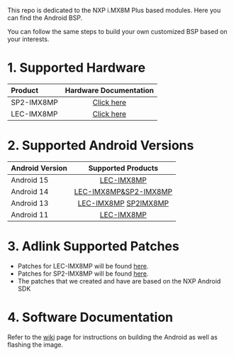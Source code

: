 This repo is dedicated to the NXP i.MX8M Plus based modules. Here you can find the Android BSP.

You can follow the same steps to build your own customized BSP based on your interests.

# 1. Supported Hardware

| Product    |                    Hardware Documentation                    |
| :--------- | :----------------------------------------------------------: |
| SP2-IMX8MP | [Click here](https://www.adlinktech.com/Products/Panel_PCs_Monitors/Panel_PCs_Monitors/SP2-IMX8_Series?lang=en) |
| LEC-IMX8MP | [Click here](https://www.adlinktech.com/Products/Computer_on_Modules/SMARC/LEC-IMX8MP?lang=en) |

# 2. Supported Android Versions

|  Android Version   |      Supported Products                                |
| :--------- | :----------------------------------------------------------: |
| Android 15 | [LEC-IMX8MP](https://github.com/ADLINK/imx8mp_android/tree/Android-15) |
| Android 14 | [LEC-IMX8MP&SP2-IMX8MP ](https://github.com/ADLINK/imx8mp_android/tree/Android-14) |
| Android 13 | [LEC-IMX8MP](https://github.com/ADLINK/imx8mp_android/tree/Android-13)  [SP2IMX8MP](https://github.com/ADLINK/imx8mp_android/tree/SP2-IMX8MP) |
| Android 11 | [LEC-IMX8MP](https://github.com/ADLINK/imx8mp_android/tree/Android11) |


# 3. Adlink Supported Patches

- Patches for LEC-IMX8MP will be found [here](https://github.com/ADLINK/imx8mp_android/tree/Android-14/patches/imx-android-14.0.0_2.2.0/android_build/lec-imx8mp).
- Patches for SP2-IMX8MP will be found [here](https://github.com/ADLINK/imx8mp_android/tree/Android-14/patches/imx-android-14.0.0_2.2.0/android_build/sp2-imx8mp).
- The patches that we created and have are based on the NXP Android SDK

# 4. Software Documentation

Refer to the [wiki](https://github.com/ADLINK/imx8mp_android/wiki) page for instructions on building the Android as well as flashing the image.
